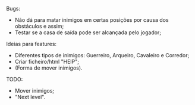 Bugs:

- Não dá para matar inimigos em certas posições por causa dos obstáculos e assim;
- Testar se a casa de saída pode ser alcançada pelo jogador;

Ideias para features:

- Diferentes tipos de inimigos: Guerreiro, Arqueiro, Cavaleiro e Corredor;
- Criar ficheiro/html "HElP";
- (Forma de mover inimigos).

TODO:

- Mover inimigos;
- "Next level".

